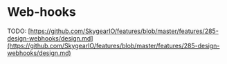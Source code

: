 # Web-hooks

TODO: [https://github.com/SkygearIO/features/blob/master/features/285-design-webhooks/design.md](https://github.com/SkygearIO/features/blob/master/features/285-design-webhooks/design.md)

